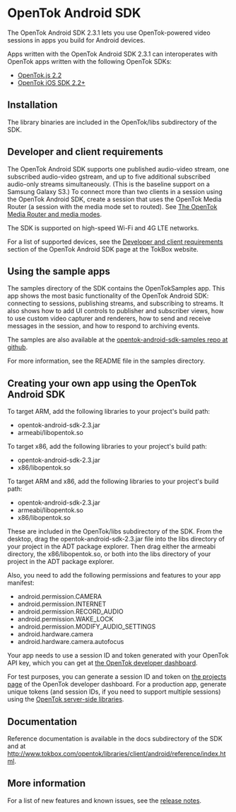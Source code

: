 OpenTok Android SDK
===================

The OpenTok Android SDK 2.3.1 lets you use OpenTok-powered video sessions in apps you build
for Android devices.

Apps written with the OpenTok Android SDK 2.3.1 can interoperates with OpenTok apps written with the following OpenTok SDKs:

* <a href="http://tokbox.com/opentok/libraries/client/js/">OpenTok.js 2.2</a>
* <a href="http://tokbox.com/opentok/libraries/client/ios/">OpenTok iOS SDK 2.2+</a>

Installation
------------

The library binaries are included in the OpenTok/libs subdirectory of the SDK.

Developer and client requirements
---------------------------------

The OpenTok Android SDK supports one published audio-video stream, one subscribed audio-video
gstream, and up to five additional subscribed audio-only streams simultaneously. (This is the baseline support on a Samsung Galaxy S3.) To connect more than two clients in a session using the
OpenTok Android SDK, create a session that uses the OpenTok Media Router (a session with the
media mode set to routed). See [The OpenTok Media Router and media modes](http://tokbox.com/opentok/tutorials/create-session/#media-mode).

The SDK is supported on high-speed Wi-Fi and 4G LTE networks.

For a list of supported devices, see the [Developer and client
requirements](http://tokbox.com/opentok/libraries/client/android/#developerandclientrequirements)
section of the OpenTok Android SDK page at the TokBox website.

Using the sample apps
---------------------

The samples directory of the SDK contains the OpenTokSamples app. This app shows the most basic
functionality of the OpenTok Android SDK: connecting to sessions, publishing streams, and subscribing to streams. It also shows how to add UI controls to publisher and subscriber views,
how to use custom video capturer and renderers, how to send and receive messages in the session,
and how to respond to archiving events.

The samples are also available at the [opentok-android-sdk-samples repo at
github](https://github.com/opentok/opentok-android-sdk-samples).

For more information, see the README file in the samples directory.

Creating your own app using the OpenTok Android SDK
---------------------------------------------------

To target ARM, add the following libraries to your project's build path:

* opentok-android-sdk-2.3.jar
* armeabi/libopentok.so

To target x86, add the following libraries to your project's build path:

* opentok-android-sdk-2.3.jar
* x86/libopentok.so

To target ARM and x86, add the following libraries to your project's build path:

* opentok-android-sdk-2.3.jar
* armeabi/libopentok.so
* x86/libopentok.so

These are included in the OpenTok/libs subdirectory of the SDK. From the desktop, drag the
opentok-android-sdk-2.3.jar file into the libs directory of your project in the ADT package
explorer. Then drag either the armeabi directory, the x86/libopentok.so, or both into the libs 
directory of your project in the ADT package explorer.

Also, you need to add the following permissions and features to your app manifest:

* android.permission.CAMERA
* android.permission.INTERNET
* android.permission.RECORD_AUDIO
* android.permission.WAKE_LOCK
* android.permission.MODIFY\_AUDIO_SETTINGS
* android.hardware.camera
* android.hardware.camera.autofocus

Your app needs to use a session ID and token generated with your OpenTok API key, which you can get
at [the OpenTok developer dashboard](https://dashboard.tokbox.com).

For test purposes, you can generate a session ID and token on
[the projects page](https://dashboard.tokbox.com/projects) of the OpenTok developer dashboard.
For a production app, generate unique tokens (and session IDs, if you need to support multiple
sessions) using the [OpenTok server-side libraries](http://tokbox.com/opentok/libraries/server/).

Documentation
-------------

Reference documentation is available in the docs subdirectory of the SDK and at <http://www.tokbox.com/opentok/libraries/client/android/reference/index.html>.

More information
-----------------

For a list of new features and known issues, see the [release notes](release-notes.md).
